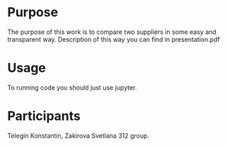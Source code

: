 # Purpose

The purpose of this work is to compare two suppliers in some easy and transparent way. Description of this way you can find in presentation.pdf

# Usage

To running code you should just use jupyter.

# Participants
Telegin Konstantin, Zakirova Svetlana
312 group.